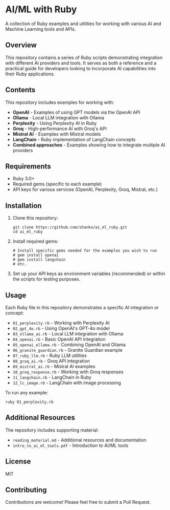 # AI/ML with Ruby

A collection of Ruby examples and utilities for working with various AI and Machine Learning tools and APIs.

## Overview

This repository contains a series of Ruby scripts demonstrating integration with different AI providers and tools. It serves as both a reference and a practical guide for developers looking to incorporate AI capabilities into their Ruby applications.

## Contents

This repository includes examples for working with:

- **OpenAI** - Examples of using GPT models via the OpenAI API
- **Ollama** - Local LLM integration with Ollama
- **Perplexity** - Using Perplexity AI in Ruby
- **Groq** - High-performance AI with Groq's API
- **Mistral AI** - Examples with Mistral models
- **LangChain** - Ruby implementation of LangChain concepts
- **Combined approaches** - Examples showing how to integrate multiple AI providers

## Requirements

- Ruby 3.0+
- Required gems (specific to each example)
- API keys for various services (OpenAI, Perplexity, Groq, Mistral, etc.)

## Installation

1. Clone this repository:
   ```
   git clone https://github.com/shanko/ai_ml_ruby.git
   cd ai_ml_ruby
   ```

2. Install required gems:
   ```
   # Install specific gems needed for the examples you wish to run
   # gem install openai
   # gem install langchain
   # etc.
   ```

3. Set up your API keys as environment variables (recommended) or within the scripts for testing purposes.

## Usage

Each Ruby file in this repository demonstrates a specific AI integration or concept:

- `01_perplexity.rb` - Working with Perplexity AI
- `02_gpt_4o.rb` - Using OpenAI's GPT-4o model
- `03_ollama_ai.rb` - Local LLM integration with Ollama
- `04_openai.rb` - Basic OpenAI API integration
- `05_openai_ollama.rb` - Combining OpenAI and Ollama
- `06_granite_guardian.rb` - Granite Guardian example
- `07_ruby_llm.rb` - Ruby LLM utilities
- `08_groq_ai.rb` - Groq API integration
- `09_mistral_ai.rb` - Mistral AI examples
- `10_groq_response.rb` - Working with Groq responses
- `11_langchain.rb` - LangChain in Ruby
- `12_lc_image.rb` - LangChain with image processing

To run any example:

```
ruby 01_perplexity.rb
```

## Additional Resources

The repository includes supporting material:
- `reading_material.md` - Additional resources and documentation
- `intro_to_ai_ml_tools.pdf` - Introduction to AI/ML tools

## License

MIT

## Contributing

Contributions are welcome! Please feel free to submit a Pull Request.
